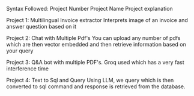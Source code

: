 Syntax Followed:
  Project Number
  Project Name
  Project explanation

Project 1:
  Multilingual Invoice extractor
  Interprets image of an invoice and answer question based on it
  
Project 2:
  Chat with Multiple Pdf's
  You can upload any number of pdfs which are then vector embedded and then retrieve information based on your query

Project 3:
  Q&A bot with multiple PDF's.
  Groq used which has a very fast interference time 

Project 4:
Text to Sql and Query
Using LLM, we query which is then converted to sql command and response is retrieved from the database.
